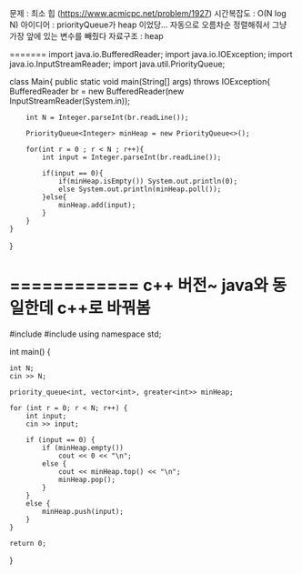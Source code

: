 문제 : 최소 힙 (https://www.acmicpc.net/problem/1927)
시간복잡도 : O(N log N) 
아이디어 : priorityQueue가 heap 이었당... 자동으로 오름차순 정렬해줘서 그냥 가장 앞에 있는 변수를 빼줬다
자료구조 : heap 

=======
import java.io.BufferedReader;
import java.io.IOException;
import java.io.InputStreamReader;
import java.util.PriorityQueue;

class Main{
    public static void main(String[] args) throws IOException{
        BufferedReader br = new BufferedReader(new InputStreamReader(System.in));

        int N = Integer.parseInt(br.readLine());

        PriorityQueue<Integer> minHeap = new PriorityQueue<>();

        for(int r = 0 ; r < N ; r++){
            int input = Integer.parseInt(br.readLine());

            if(input == 0){
                if(minHeap.isEmpty()) System.out.println(0);
                else System.out.println(minHeap.poll());
            }else{
                minHeap.add(input);
            }
        }
    }
}

============
c++ 버전~ java와 동일한데 c++로 바꿔봄
============
#include <iostream>
#include <queue>
using namespace std;

int main() {

	int N;
	cin >> N;
	
	priority_queue<int, vector<int>, greater<int>> minHeap;

	for (int r = 0; r < N; r++) {
		int input;
		cin >> input;
		
		if (input == 0) {
			if (minHeap.empty())
				cout << 0 << "\n";
			else {
				cout << minHeap.top() << "\n";
				minHeap.pop();
			}
		}
		else {
			minHeap.push(input);
		}
	}

	return 0;
}